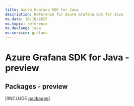 ```yaml
---
title: Azure Grafana SDK for Java
description: Reference for Azure Grafana SDK for Java
ms.date: 10/10/2025
ms.topic: reference
ms.devlang: java
ms.service: grafana
---
```

# Azure Grafana SDK for Java - preview
## Packages - preview
[!INCLUDE [packages](grafana-index.md)]
